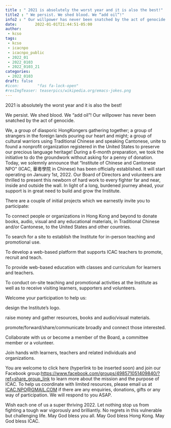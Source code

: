 ```yaml
---
title : " 2021 is absolutely the worst year and it is also the best!"
title2 : " We persist. We shed blood. We “add oil”!"
info2 : " Our willpower has never been snatched by the act of genocide."
date:        2022-01-01T21:44:51-05:00
author:
 - kcso
tags:
 - kcso
 - icacnpo
 - icacnpo_public
 - 2022_01
 - 2022_0103
 - 2022_0103_21
categories:
 - 2022_0103
draft: false
#icon:        "fas fa-lock-open"
#resImgTeaser: teaserpics/wikipedia.org/emacs-jokes.png
---
```


2021 is absolutely the worst year and it is also the best!

We persist. We shed blood. We “add oil”!
Our willpower has never been snatched by the act of genocide.

We, a group of diasporic HongKongers gathering together; a group of strangers in the foreign lands pouring our heart and might; a group of cultural warriors using Traditional Chinese and speaking Cantonese, unite to found a nonprofit organization registered in the United States to preserve our precious language heritage!
During a 6-month preparation, we took the initiative to do the groundwork without asking for a penny of donation. Today, we solemnly announce that “Institute of Chinese and Cantonese NPO” (ICAC, 華粵學院 in Chinese) has been officially established. It will start operating on January 1st, 2022. Our Board of Directors and volunteers are thrilled to present this newborn of hard work to every fighter far and near,  inside and outside the wall. In light of a long, burdened  journey ahead, your support is in great need to build and grow the Institute.

There are a couple of initial projects which we earnestly invite you to participate:

To connect people or organizations in Hong Kong and beyond to donate books, audio, visual and any educational materials, in Traditional Chinese and/or Cantonese, to the United States and other countries.

To search for a site to establish the Institute for in-person teaching and promotional use.

To develop a web-based platform that supports ICAC teachers to promote, recruit and teach.

To provide web-based education with classes and curriculum for learners and teachers.

To conduct on-site teaching and promotional activities at the Institute as well as to receive visiting learners, supporters and volunteers.


Welcome your participation to help us:

design the Institute’s logo.

raise money and gather resources, books and audio/visual materials.

promote/forward/share/communicate broadly and connect those interested.

Collaborate with us or become a member of the Board, a committee member or a volunteer.

Join hands with learners, teachers and related individuals and organizations.


You are welcome to click here (hyperlink to be inserted soon) and join our Facebook group:https://www.facebook.com/groups/498571051409840/?ref=share_group_link to learn more about the mission and the purpose of ICAC. To help us coordinate with limited resources, please email us at ICAC.NPO@GMAIL.COM if there are any enquiries, donations, gifts or any way of participation.  We will respond to you ASAP.

Wish each one of us a super thriving 2022. Let nothing stop us from fighting a tough war vigorously and brilliantly. No regrets in this vulnerable but challenging life. May God bless you all. May God bless Hong Kong. May God bless ICAC.
